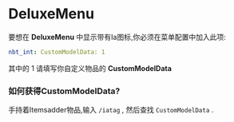 # DeluxeMenu

要想在 **DeluxeMenu** 中显示带有Ia图标,你必须在菜单配置中加入此项:

```yaml
nbt_int: CustomModelData: 1
```

其中的 1 请填写你自定义物品的 **CustomModelData** 

### 如何获得CustomModelData?

手持着Itemsadder物品,输入 `/iatag` , 然后查找 `CustomModelData` .

